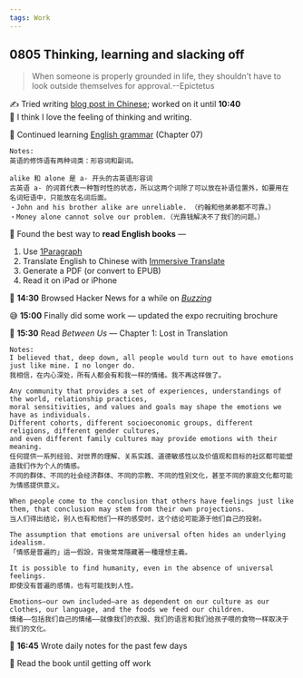 ```yaml
---
tags: Work
---
```


## 0805 Thinking, learning and slacking off

>When someone is properly grounded in life, they shouldn't have to look outside themselves for approval.--Epictetus

✍️ Tried writing [blog post in Chinese](https://llwslc.github.io/grammar-club/content/Chapter07.html); worked on it until **10:40**  
💭 I think I love the feeling of thinking and writing.

📗 Continued learning [English grammar](https://llwslc.github.io/grammar-club/content/Chapter07.html) (Chapter 07)
    
    Notes:
    英语的修饰语有两种词类：形容词和副词。
    
    alike 和 alone 是 a- 开头的古英语形容词
    古英语 a- 的词首代表一种暂时性的状态，所以这两个词除了可以放在补语位置外，如要用在名词短语中，只能放在名词后面。
    ・John and his brother alike are unreliable. （约翰和他弟弟都不可靠。）
    ・Money alone cannot solve our problem.（光靠钱解决不了我们的问题。）

🎯 Found the best way to **read English books** — 
1. Use [1Paragraph](https://1paragraph.app/)
2. Translate English to Chinese with [Immersive Translate](https://immersivetranslate.com/zh-Hans/)
3. Generate a PDF (or convert to EPUB)
4. Read it on iPad or iPhone

📰 **14:30** Browsed Hacker News for a while on [*Buzzing*](https://www.buzzing.cc/)

😅 **15:00** Finally did some work — updated the expo recruiting brochure

📖 **15:30** Read *Between Us* — Chapter 1: Lost in Translation

    Notes:
    I believed that, deep down, all people would turn out to have emotions just like mine. I no longer do.
    我相信，在内心深处，所有人都会有和我一样的情绪。我不再这样做了。

    Any community that provides a set of experiences, understandings of the world, relationship practices, 
    moral sensitivities, and values and goals may shape the emotions we have as individuals. 
    Different cohorts, different socioeconomic groups, different religions, different gender cultures, 
    and even different family cultures may provide emotions with their meaning.
    任何提供一系列经验、对世界的理解、关系实践、道德敏感性以及价值观和目标的社区都可能塑造我们作为个人的情感。
    不同的群体、不同的社会经济群体、不同的宗教、不同的性别文化，甚至不同的家庭文化都可能为情感提供意义。

    When people come to the conclusion that others have feelings just like them, that conclusion may stem from their own projections. 
    当人们得出结论，别人也有和他们一样的感受时，这个结论可能源于他们自己的投射。

    The assumption that emotions are universal often hides an underlying idealism.
    「情感是普遍的」這一假設，背後常常隱藏著一種理想主義。

    It is possible to find humanity, even in the absence of universal feelings.
    即使没有普遍的感情，也有可能找到人性。

    Emotions—our own included—are as dependent on our culture as our clothes, our language, and the foods we feed our children.
    情绪——包括我们自己的情绪——就像我们的衣服、我们的语言和我们给孩子喂的食物一样取决于我们的文化。

📓 **16:45** Wrote daily notes for the past few days

📖 Read the book until getting off work


